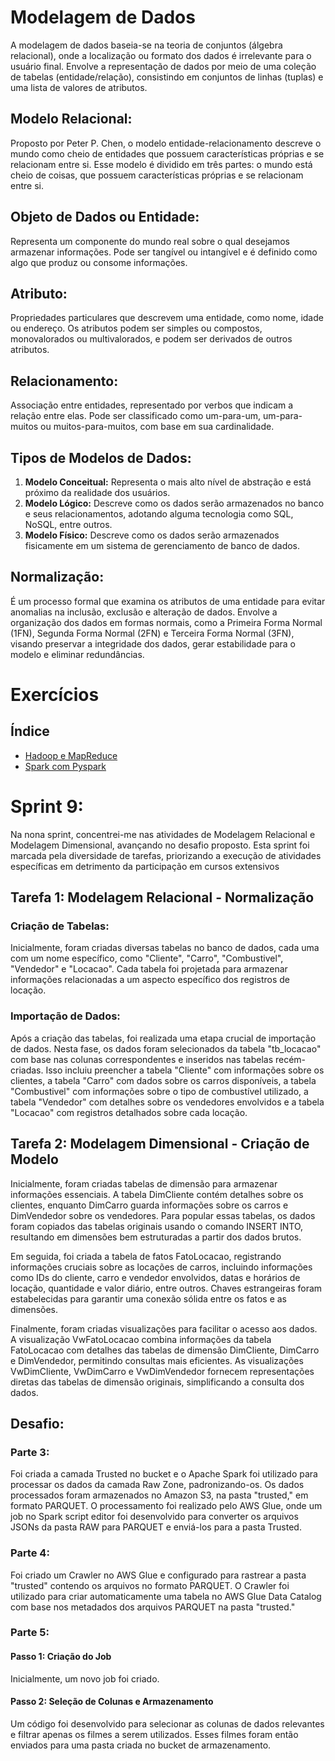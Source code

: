# Modelagem de Dados

A modelagem de dados baseia-se na teoria de conjuntos (álgebra relacional), onde a localização ou formato dos dados é irrelevante para o usuário final. Envolve a representação de dados por meio de uma coleção de tabelas (entidade/relação), consistindo em conjuntos de linhas (tuplas) e uma lista de valores de atributos.

## Modelo Relacional:

Proposto por Peter P. Chen, o modelo entidade-relacionamento descreve o mundo como cheio de entidades que possuem características próprias e se relacionam entre si. Esse modelo é dividido em três partes: o mundo está cheio de coisas, que possuem características próprias e se relacionam entre si.

## Objeto de Dados ou Entidade:

Representa um componente do mundo real sobre o qual desejamos armazenar informações. Pode ser tangível ou intangível e é definido como algo que produz ou consome informações.

## Atributo:

Propriedades particulares que descrevem uma entidade, como nome, idade ou endereço. Os atributos podem ser simples ou compostos, monovalorados ou multivalorados, e podem ser derivados de outros atributos.

## Relacionamento:

Associação entre entidades, representado por verbos que indicam a relação entre elas. Pode ser classificado como um-para-um, um-para-muitos ou muitos-para-muitos, com base em sua cardinalidade.

## Tipos de Modelos de Dados:

1. **Modelo Conceitual:** Representa o mais alto nível de abstração e está próximo da realidade dos usuários.
2. **Modelo Lógico:** Descreve como os dados serão armazenados no banco e seus relacionamentos, adotando alguma tecnologia como SQL, NoSQL, entre outros.
3. **Modelo Físico:** Descreve como os dados serão armazenados fisicamente em um sistema de gerenciamento de banco de dados.

## Normalização:

É um processo formal que examina os atributos de uma entidade para evitar anomalias na inclusão, exclusão e alteração de dados. Envolve a organização dos dados em formas normais, como a Primeira Forma Normal (1FN), Segunda Forma Normal (2FN) e Terceira Forma Normal (3FN), visando preservar a integridade dos dados, gerar estabilidade para o modelo e eliminar redundâncias.




































# Exercícios

## Índice

- [Hadoop e MapReduce](#hadoop-e-mapreduce)
- [Spark com Pyspark](#spark-com-pyspark)

# Sprint 9:

Na nona sprint, concentrei-me nas atividades de Modelagem Relacional e Modelagem Dimensional, avançando no desafio proposto. Esta sprint foi marcada pela diversidade de tarefas, priorizando a execução de atividades específicas em detrimento da participação em cursos extensivos

## Tarefa 1: Modelagem Relacional - Normalização

### Criação de Tabelas:

Inicialmente, foram criadas diversas tabelas no banco de dados, cada uma com um nome específico, como "Cliente", "Carro", "Combustivel", "Vendedor" e "Locacao". Cada tabela foi projetada para armazenar informações relacionadas a um aspecto específico dos registros de locação.

### Importação de Dados:

Após a criação das tabelas, foi realizada uma etapa crucial de importação de dados. Nesta fase, os dados foram selecionados da tabela "tb_locacao" com base nas colunas correspondentes e inseridos nas tabelas recém-criadas. Isso incluiu preencher a tabela "Cliente" com informações sobre os clientes, a tabela "Carro" com dados sobre os carros disponíveis, a tabela "Combustivel" com informações sobre o tipo de combustível utilizado, a tabela "Vendedor" com detalhes sobre os vendedores envolvidos e a tabela "Locacao" com registros detalhados sobre cada locação.

## Tarefa 2: Modelagem Dimensional - Criação de Modelo

Inicialmente, foram criadas tabelas de dimensão para armazenar informações essenciais. A tabela DimCliente contém detalhes sobre os clientes, enquanto DimCarro guarda informações sobre os carros e DimVendedor sobre os vendedores. Para popular essas tabelas, os dados foram copiados das tabelas originais usando o comando INSERT INTO, resultando em dimensões bem estruturadas a partir dos dados brutos.

Em seguida, foi criada a tabela de fatos FatoLocacao, registrando informações cruciais sobre as locações de carros, incluindo informações como IDs do cliente, carro e vendedor envolvidos, datas e horários de locação, quantidade e valor diário, entre outros. Chaves estrangeiras foram estabelecidas para garantir uma conexão sólida entre os fatos e as dimensões.

Finalmente, foram criadas visualizações para facilitar o acesso aos dados. A visualização VwFatoLocacao combina informações da tabela FatoLocacao com detalhes das tabelas de dimensão DimCliente, DimCarro e DimVendedor, permitindo consultas mais eficientes. As visualizações VwDimCliente, VwDimCarro e VwDimVendedor fornecem representações diretas das tabelas de dimensão originais, simplificando a consulta dos dados.

## Desafio:

### Parte 3:

Foi criada a camada Trusted no bucket e o Apache Spark foi utilizado para processar os dados da camada Raw Zone, padronizando-os. Os dados processados foram armazenados no Amazon S3, na pasta "trusted," em formato PARQUET. O processamento foi realizado pelo AWS Glue, onde um job no Spark script editor foi desenvolvido para converter os arquivos JSONs da pasta RAW para PARQUET e enviá-los para a pasta Trusted.

### Parte 4:

Foi criado um Crawler no AWS Glue e configurado para rastrear a pasta "trusted" contendo os arquivos no formato PARQUET. O Crawler foi utilizado para criar automaticamente uma tabela no AWS Glue Data Catalog com base nos metadados dos arquivos PARQUET na pasta "trusted."

### Parte 5:

#### Passo 1: Criação do Job

Inicialmente, um novo job foi criado.

#### Passo 2: Seleção de Colunas e Armazenamento

Um código foi desenvolvido para selecionar as colunas de dados relevantes e filtrar apenas os filmes a serem utilizados. Esses filmes foram então enviados para uma pasta criada no bucket de armazenamento.